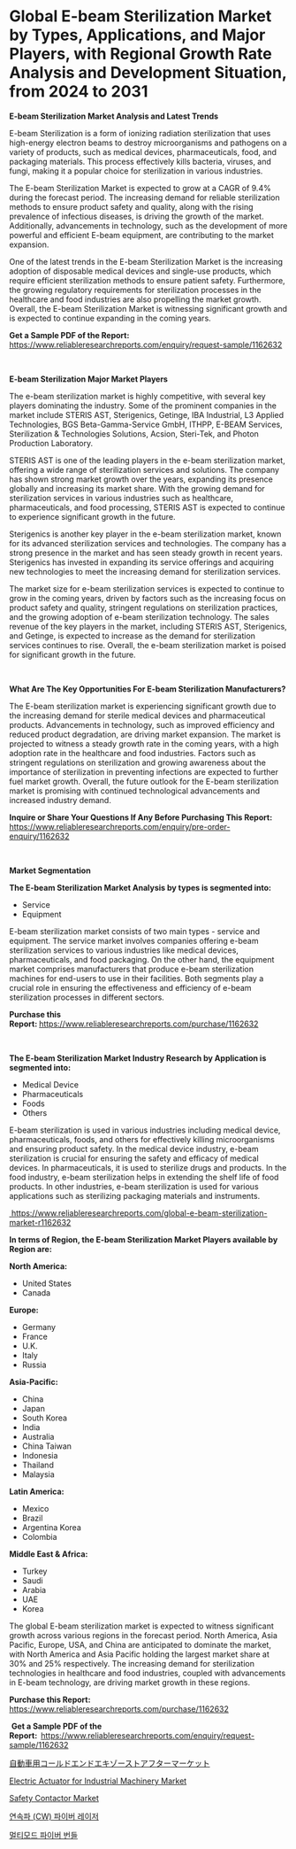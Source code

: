 <p><h1>Global E-beam Sterilization Market by Types, Applications, and Major Players, with Regional Growth Rate Analysis and Development Situation, from 2024 to 2031</h1></p><p><strong>E-beam Sterilization Market Analysis and Latest Trends</strong></p>
<p><p>E-beam Sterilization is a form of ionizing radiation sterilization that uses high-energy electron beams to destroy microorganisms and pathogens on a variety of products, such as medical devices, pharmaceuticals, food, and packaging materials. This process effectively kills bacteria, viruses, and fungi, making it a popular choice for sterilization in various industries.</p><p>The E-beam Sterilization Market is expected to grow at a CAGR of 9.4% during the forecast period. The increasing demand for reliable sterilization methods to ensure product safety and quality, along with the rising prevalence of infectious diseases, is driving the growth of the market. Additionally, advancements in technology, such as the development of more powerful and efficient E-beam equipment, are contributing to the market expansion.</p><p>One of the latest trends in the E-beam Sterilization Market is the increasing adoption of disposable medical devices and single-use products, which require efficient sterilization methods to ensure patient safety. Furthermore, the growing regulatory requirements for sterilization processes in the healthcare and food industries are also propelling the market growth. Overall, the E-beam Sterilization Market is witnessing significant growth and is expected to continue expanding in the coming years.</p></p>
<p><strong>Get a Sample PDF of the Report:&nbsp;</strong> <a href="https://www.reliableresearchreports.com/enquiry/request-sample/1162632">https://www.reliableresearchreports.com/enquiry/request-sample/1162632</a></p>
<p>&nbsp;</p>
<p><strong>E-beam Sterilization Major Market Players</strong></p>
<p><p>The e-beam sterilization market is highly competitive, with several key players dominating the industry. Some of the prominent companies in the market include STERIS AST, Sterigenics, Getinge, IBA Industrial, L3 Applied Technologies, BGS Beta-Gamma-Service GmbH, ITHPP, E-BEAM Services, Sterilization & Technologies Solutions, Acsion, Steri-Tek, and Photon Production Laboratory.</p><p>STERIS AST is one of the leading players in the e-beam sterilization market, offering a wide range of sterilization services and solutions. The company has shown strong market growth over the years, expanding its presence globally and increasing its market share. With the growing demand for sterilization services in various industries such as healthcare, pharmaceuticals, and food processing, STERIS AST is expected to continue to experience significant growth in the future.</p><p>Sterigenics is another key player in the e-beam sterilization market, known for its advanced sterilization services and technologies. The company has a strong presence in the market and has seen steady growth in recent years. Sterigenics has invested in expanding its service offerings and acquiring new technologies to meet the increasing demand for sterilization services.</p><p>The market size for e-beam sterilization services is expected to continue to grow in the coming years, driven by factors such as the increasing focus on product safety and quality, stringent regulations on sterilization practices, and the growing adoption of e-beam sterilization technology. The sales revenue of the key players in the market, including STERIS AST, Sterigenics, and Getinge, is expected to increase as the demand for sterilization services continues to rise. Overall, the e-beam sterilization market is poised for significant growth in the future.</p></p>
<p>&nbsp;</p>
<p><strong>What Are The Key Opportunities For E-beam Sterilization Manufacturers?</strong></p>
<p><p>The E-beam sterilization market is experiencing significant growth due to the increasing demand for sterile medical devices and pharmaceutical products. Advancements in technology, such as improved efficiency and reduced product degradation, are driving market expansion. The market is projected to witness a steady growth rate in the coming years, with a high adoption rate in the healthcare and food industries. Factors such as stringent regulations on sterilization and growing awareness about the importance of sterilization in preventing infections are expected to further fuel market growth. Overall, the future outlook for the E-beam sterilization market is promising with continued technological advancements and increased industry demand.</p></p>
<p><strong>Inquire or Share Your Questions If Any Before Purchasing This Report:</strong> <a href="https://www.reliableresearchreports.com/enquiry/pre-order-enquiry/1162632">https://www.reliableresearchreports.com/enquiry/pre-order-enquiry/1162632</a></p>
<p>&nbsp;</p>
<p><strong>Market Segmentation</strong></p>
<p><strong>The E-beam Sterilization Market Analysis by types is segmented into:</strong></p>
<p><ul><li>Service</li><li>Equipment</li></ul></p>
<p><p>E-beam sterilization market consists of two main types - service and equipment. The service market involves companies offering e-beam sterilization services to various industries like medical devices, pharmaceuticals, and food packaging. On the other hand, the equipment market comprises manufacturers that produce e-beam sterilization machines for end-users to use in their facilities. Both segments play a crucial role in ensuring the effectiveness and efficiency of e-beam sterilization processes in different sectors.</p></p>
<p><strong>Purchase this Report:&nbsp;</strong><a href="https://www.reliableresearchreports.com/purchase/1162632">https://www.reliableresearchreports.com/purchase/1162632</a></p>
<p>&nbsp;</p>
<p><strong>The E-beam Sterilization Market Industry Research by Application is segmented into:</strong></p>
<p><ul><li>Medical Device</li><li>Pharmaceuticals</li><li>Foods</li><li>Others</li></ul></p>
<p><p>E-beam sterilization is used in various industries including medical device, pharmaceuticals, foods, and others for effectively killing microorganisms and ensuring product safety. In the medical device industry, e-beam sterilization is crucial for ensuring the safety and efficacy of medical devices. In pharmaceuticals, it is used to sterilize drugs and products. In the food industry, e-beam sterilization helps in extending the shelf life of food products. In other industries, e-beam sterilization is used for various applications such as sterilizing packaging materials and instruments.</p></p>
<p><a href="https://www.reliableresearchreports.com/global-e-beam-sterilization-market-r1162632">&nbsp;https://www.reliableresearchreports.com/global-e-beam-sterilization-market-r1162632</a></p>
<p><strong>In terms of Region, the E-beam Sterilization Market Players available by Region are:</strong></p>
<p>
    <p> <strong> North America: </strong>
        <ul>
            <li>United States</li>
            <li>Canada</li>
        </ul>
        </p> 
    <p> <strong> Europe: </strong>
        <ul>
            <li>Germany</li>
            <li>France</li>
            <li>U.K.</li>
            <li>Italy</li>
            <li>Russia</li>
        </ul>
        </p> 
    <p> <strong> Asia-Pacific: </strong>
        <ul>
            <li>China</li>
            <li>Japan</li>
            <li>South Korea</li>
            <li>India</li>
            <li>Australia</li>
            <li>China Taiwan</li>
            <li>Indonesia</li>
            <li>Thailand</li>
            <li>Malaysia</li>
        </ul>
        </p> 
    <p> <strong> Latin America: </strong>
        <ul>
            <li>Mexico</li>
            <li>Brazil</li>
            <li>Argentina Korea</li>
            <li>Colombia</li>
        </ul>
        </p> 
    <p> <strong> Middle East & Africa: </strong>
        <ul>
            <li>Turkey</li>
            <li>Saudi</li>
            <li>Arabia</li>
            <li>UAE</li>
            <li>Korea</li>
        </ul>
    </p>
    </p>
<p><p>The global E-beam sterilization market is expected to witness significant growth across various regions in the forecast period. North America, Asia Pacific, Europe, USA, and China are anticipated to dominate the market, with North America and Asia Pacific holding the largest market share at 30% and 25% respectively. The increasing demand for sterilization technologies in healthcare and food industries, coupled with advancements in E-beam technology, are driving market growth in these regions.</p></p>
<p><strong>Purchase this Report: </strong><a href="https://www.reliableresearchreports.com/purchase/1162632">https://www.reliableresearchreports.com/purchase/1162632</a></p>
<p>&nbsp;<strong>Get a Sample PDF of the Report:&nbsp;&nbsp;</strong><a href="https://www.reliableresearchreports.com/enquiry/request-sample/1162632">https://www.reliableresearchreports.com/enquiry/request-sample/1162632</a></p>
<p><strong></strong></p>
<p><p><a href="https://github.com/dathomson6534/Market-Research-Report-List-1/blob/main/671065398090.md">自動車用コールドエンドエキゾーストアフターマーケット</a></p><p><a href="https://github.com/cameroneffertz/Market-Research-Report-List-1/blob/main/electric-actuator-for-industrial-machinery-market.md">Electric Actuator for Industrial Machinery Market</a></p><p><a href="https://issuu.com/reportprime-2/docs/safety-contactor-market-size-2030.pptx">Safety Contactor Market</a></p><p><a href="https://github.com/mdmazharulnwr786/Market-Research-Report-List-1/blob/main/889251789573.md">연속파 (CW) 파이버 레이저</a></p><p><a href="https://github.com/berlianaparadilla48/Market-Research-Report-List-1/blob/main/591658189572.md">멀티모드 파이버 번들</a></p></p>